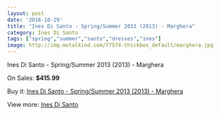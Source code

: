 ```yaml
---
layout: post
date: '2016-10-29'
title: "Ines Di Santo - Spring/Summer 2013 (2013) - Marghera"
category: Ines Di Santo
tags: ["spring","summer","santo","dresses","ines"]
image: http://img.metalkind.com/77574-thickbox_default/marghera.jpg
---
```

Ines Di Santo - Spring/Summer 2013 (2013) - Marghera

On Sales: **$415.99**
<a href="https://www.metalkind.com/en/ines-di-santo/8636-marghera.html"><amp-img layout="responsive" width="600" height="600" src="//img.metalkind.com/77574-thickbox_default/marghera.jpg" alt="Ines Di Santo - Spring/Summer 2013 (2013) - Marghera 0" /></a>
<a href="https://www.metalkind.com/en/ines-di-santo/8636-marghera.html"><amp-img layout="responsive" width="600" height="600" src="//img.metalkind.com/77575-thickbox_default/marghera.jpg" alt="Ines Di Santo - Spring/Summer 2013 (2013) - Marghera 1" /></a>
<a href="https://www.metalkind.com/en/ines-di-santo/8636-marghera.html"><amp-img layout="responsive" width="600" height="600" src="//img.metalkind.com/77576-thickbox_default/marghera.jpg" alt="Ines Di Santo - Spring/Summer 2013 (2013) - Marghera 2" /></a>

Buy it: [Ines Di Santo - Spring/Summer 2013 (2013) - Marghera](https://www.metalkind.com/en/ines-di-santo/8636-marghera.html "Ines Di Santo - Spring/Summer 2013 (2013) - Marghera")

View more: [Ines Di Santo](https://www.metalkind.com/en/60-ines-di-santo "Ines Di Santo")